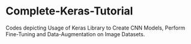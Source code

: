 # Complete-Keras-Tutorial
Codes depicting Usage of Keras Library to Create CNN Models, Perform Fine-Tuning and Data-Augmentation on Image Datasets.
